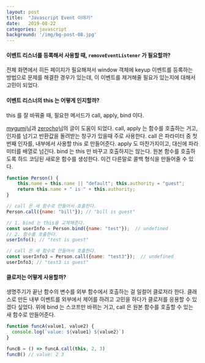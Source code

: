 ```yaml
---
layout: post
title:  "Javascript Event 이야기"
date:   2019-08-22
categories: javascript
background: '/img/bg-post-08.jpg'
---
```


#### 이벤트 리스너를 등록해서 사용할 때, `removeEventListener` 가 필요할까?
전체 화면에서 히든 페이지가 필요해져서 window 객체에 keyup 이벤트를 등록하는 방법으로 문제를 해결한 경우가 있는데, 
이 이벤트를 제거해줄 필요가 있는지에 대해서 고민이 되었다.   


#### 이벤트 리스너의 this 는 어떻게 인지할까?
this 를 잘 바꿔줄 때, 필요한 메서드가 call, apply, bind 이다. 
 
[mygumi][mygumi]님과 [zerocho][zerocho]님의 글이 도움이 되었다. 
call, apply 는 함수를 호출하는 거고, 인자를 넘기고 반환값을 돌려받는 창구가 있을때 주로 사용한다.
call 은 파라미터 중 첫번째 인자를, 내부에서 사용할 this 로 만들어준다. 
apply 도 마찬가지이고, 대신에 파라미터를 배열로 넘긴다. 
bind 는 this 만 바꾸고 호출하지는 않는다. 원본 함수를 호출하도록 하드 코딩된 새로운 함수를 생성한다. 
이건 다른말로 콜백 형식을 만들어줄 수 있다.


``` js
function Person() { 
    this.name = this.name || "default"; this.authority = "guest";
    return this.name + " is " + this.authority; 
}

// call 은 새 함수로 만들어서 호출한다.
Person.call({name: "bill"}); // "bill is guest"

// 1. bind 는 this을 교체해준다.
const userInfo = Person.bind({name: "test"});  // undefined
// 2. 함수를 호출한다.
userInfo(); // "test is guest"

// call 은 새 함수로 만들어서 호출한다.
const userInfo3 = Person.call({name: "test3"});  // undefined
userInfo3; // "test3 is guest"
```

#### 클로저는 어떻게 사용할까?
생명주기가 끝난 함수의 변수를 외부 함수에서 호출하는 걸 일컬어 클로저라 한다. 
클래스로 만든 내부 이벤트를 외부에서 제어를 하려고 고민을 하다가 클로저를 응용할 수 있겠다 싶었다.
위에 bind 는 스코프만 바뀌는 거고, call 은 원본 함수를 호출할 수 있는 새 함수로 만들어준다.   

```js
function funcA(value1, value2) {
  console.log(`value: ${value1} ${value2}`)
}

funcB = () => funcA.call(this, 2, 3) 
funcB() // value: 2 3
``` 

[mygumi]: https://mygumi.tistory.com/332
[zerocho]: https://www.zerocho.com/category/JavaScript/post/57433645a48729787807c3fd